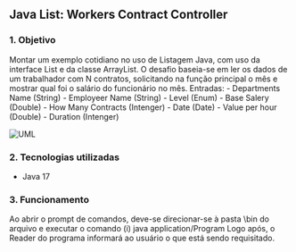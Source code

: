 ## Java List: Workers Contract Controller

### 1. Objetivo
Montar um exemplo cotidiano no uso de Listagem Java, com uso da interface List e da classe ArrayList.
O desafio baseia-se em ler os dados de um trabalhador com N contratos, solicitando na função principal
o mês e mostrar qual foi o salário do funcionário no mês.
Entradas:   - Departments Name (String)
            - Employeer Name (String)
            - Level (Enum)
            - Base Salery (Double)
            - How Many Contracts (Intenger)
            - Date (Date)
            - Value per hour (Double)
            - Duration (Intenger)

![UML](http://developer.r-project.org/Logo/Rlogo-5.png)

### 2. Tecnologias utilizadas
- Java 17

### 3. Funcionamento

Ao abrir o prompt de comandos, deve-se direcionar-se à pasta \bin do arquivo e executar o comando
(i)  java application/Program
Logo após, o Reader do programa informará ao usuário o que está sendo requisitado. 

